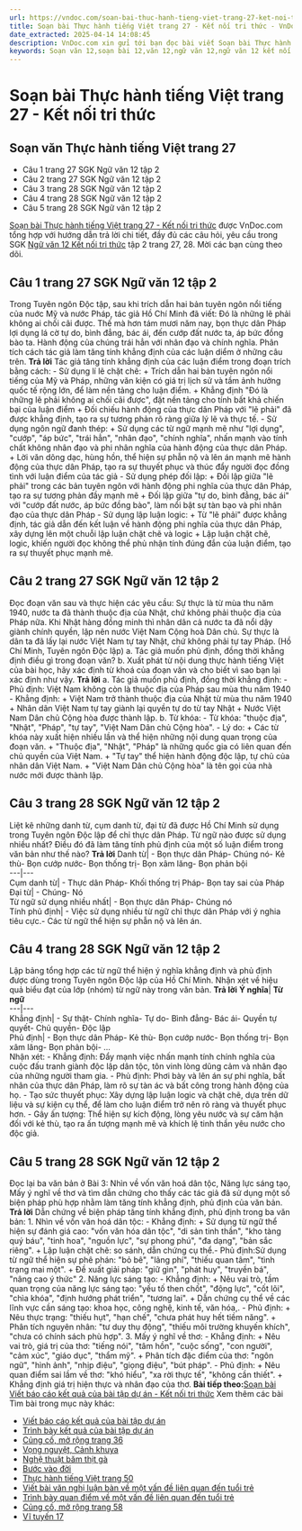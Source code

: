 ```yaml
---
url: https://vndoc.com/soan-bai-thuc-hanh-tieng-viet-trang-27-ket-noi-tri-thuc-330341
title: Soạn bài Thực hành tiếng Việt trang 27 - Kết nối tri thức - VnDoc.com
date_extracted: 2025-04-14 14:08:45
description: VnDoc.com xin gửi tới bạn đọc bài viết Soạn bài Thực hành tiếng Việt trang 27 - Kết nối tri thức. Mời các bạn cùng theo dõi bài viết dưới đây.
keywords: Soạn văn 12,soạn bài 12,văn 12,ngữ văn 12,ngữ văn 12 kết nối tri thức,soạn ngữ văn 12,giải ngữ văn 12,soạn văn 12 kết nối tri thức,soạn văn 12 kết nối tri thức ngắn nhất,văn 12 kết nối tri thức,soạn văn 12 tập 2 trang 27 Kết nối tri thức,Soạn bài Thực hành tiếng Việt trang 27 Kết nối tri thức,Soạn bài Thực hành tiếng Việt trang 27,Soạn bài Thực hành tiếng Việt trang 27 ngắn nhất,Soạn văn Thực hành tiếng Việt trang 27,Thực hành tiếng Việt,soạn văn 12 tập 2 trang 27,soạn văn 12 tập 2 trang 28
---
```


# Soạn bài Thực hành tiếng Việt trang 27 - Kết nối tri thức
## Soạn văn Thực hành tiếng Việt trang 27
  * Câu 1 trang 27 SGK Ngữ văn 12 tập 2
  * Câu 2 trang 27 SGK Ngữ văn 12 tập 2
  * Câu 3 trang 28 SGK Ngữ văn 12 tập 2
  * Câu 4 trang 28 SGK Ngữ văn 12 tập 2
  * Câu 5 trang 28 SGK Ngữ văn 12 tập 2

[Soạn bài Thực hành tiếng Việt trang 27 - Kết nối tri thức](<https://vndoc.com/soan-bai-thuc-hanh-tieng-viet-trang-27-ket-noi-tri-thuc-330341>) được VnDoc.com tổng hợp với hướng dẫn trả lời chi tiết, đầy đủ các câu hỏi, yêu cầu trong SGK [Ngữ văn 12 Kết nối tri thức](<https://vndoc.com/soan-van-12-ket-noi-tri-thuc>) tập 2 trang 27, 28. Mời các bạn cùng theo dõi.
## Câu 1 trang 27 SGK Ngữ văn 12 tập 2
Trong Tuyên ngôn Độc tập, sau khi trích dẫn hai bản tuyên ngôn nổi tiếng của nuớc Mỹ và nước Pháp, tác giả Hồ Chí Minh đã viết:
Đó là những lẽ phải không ai chối cãi được.
Thế mà hơn tám mươi năm nay, bọn thực dân Pháp lợi dụng lá cờ tự do, bình đẳng, bác ái, đến cướp đất nước ta, áp bức đồng bào ta. Hành động của chúng trái hẳn với nhân đạo và chính nghĩa.
Phân tích cách tác giả làm tăng tính khẳng định của các luận diểm ở những câu trên.
**Trả lời**
Tác giả tăng tính khẳng định của các luận điểm trong đoạn trích bằng cách:
\- Sử dụng lí lẽ chặt chẽ:
\+ Trích dẫn hai bản tuyên ngôn nổi tiếng của Mỹ và Pháp, những văn kiện có giá trị lịch sử và tầm ảnh hưởng quốc tế rộng lớn, để làm nền tảng cho luận điểm.
\+ Khẳng định "Đó là những lẽ phải không ai chối cãi được", đặt nền tảng cho tính bất khả chiến bại của luận điểm
\+ Đối chiếu hành động của thực dân Pháp với "lẽ phải" đã được khẳng định, tạo ra sự tương phản rõ ràng giữa lý lẽ và thực tế.
\- Sử dụng ngôn ngữ đanh thép:
\+ Sử dụng các từ ngữ mạnh mẽ như "lợi dụng", "cướp", "áp bức", "trái hẳn", "nhân đạo", "chính nghĩa", nhấn mạnh vào tính chất không nhân đạo và phi nhân nghĩa của hành động của thực dân Pháp.
\+ Lời văn dõng dạc, hùng hồn, thể hiện sự phẫn nộ và lên án mạnh mẽ hành động của thực dân Pháp, tạo ra sự thuyết phục và thúc đẩy người đọc đồng tình với luận điểm của tác giả
\- Sử dụng phép đối lập:
\+ Đối lập giữa "lẽ phải" trong các bản tuyên ngôn với hành động phi nghĩa của thực dân Pháp, tạo ra sự tương phản đầy mạnh mẽ
\+ Đối lập giữa "tự do, bình đẳng, bác ái" với "cướp đất nước, áp bức đồng bào", làm nổi bật sự tàn bạo và phi nhân đạo của thực dân Pháp
\- Sử dụng lập luận logic:
\+ Từ "lẽ phải" được khẳng định, tác giả dẫn đến kết luận về hành động phi nghĩa của thực dân Pháp, xây dựng lên một chuỗi lập luận chặt chẽ và logic
\+ Lập luận chặt chẽ, logic, khiến người đọc không thể phủ nhận tính đúng đắn của luận điểm, tạo ra sự thuyết phục mạnh mẽ.
## Câu 2 trang 27 SGK Ngữ văn 12 tập 2
Đọc đoạn văn sau và thực hiện các yêu cầu:
Sự thực là từ mùa thu năm 1940, nước ta đã thành thuộc địa của Nhật, chứ không phải thuộc địa của Pháp nữa. Khi Nhật hàng đồng minh thì nhân dân cả nước ta đã nổi dậy giành chính quyền, lập nên nước Việt Nam Cộng hoà Dân chủ.
Sự thực là dân ta đã lấy lại nước Việt Nam tự tay Nhật, chứ không phải tự tay Pháp.
\(Hồ Chí Minh, Tuyên ngôn Độc lập\)
a. Tác giả muốn phủ định, đồng thời khẳng định điều gì trong đoạn văn?
b. Xuất phát từ nội dung thực hành tiếng Việt của bài học, hãy xác định từ khoá của đoạn văn và cho biết vì sao bạn lại xác định như vậy.
**Trả lời**
a. Tác giả muốn phủ định, đồng thời khẳng định:
\- Phủ định: Việt Nam không còn là thuộc địa của Pháp sau mùa thu năm 1940
\- Khẳng định:
\+ Việt Nam trở thành thuộc địa của Nhật từ mùa thu năm 1940
\+ Nhân dân Việt Nam tự tay giành lại quyền tự do từ tay Nhật
\+ Nước Việt Nam Dân chủ Cộng hòa được thành lập.
b. Từ khóa:
\- Từ khóa: "thuộc địa", "Nhật", "Pháp", "tự tay", "Việt Nam Dân chủ Cộng hòa".
\- Lý do:
\+ Các từ khóa này xuất hiện nhiều lần và thể hiện những nội dung quan trọng của đoạn văn.
\+ "Thuộc địa", "Nhật", "Pháp" là những quốc gia có liên quan đến chủ quyền của Việt Nam.
\+ "Tự tay" thể hiện hành động độc lập, tự chủ của nhân dân Việt Nam.
\+ "Việt Nam Dân chủ Cộng hòa" là tên gọi của nhà nước mới được thành lập.
## Câu 3 trang 28 SGK Ngữ văn 12 tập 2
Liệt kê những danh từ, cụm danh từ, đại từ đã được Hồ Chí Minh sử dụng trong Tuyên ngôn Độc lập để chỉ thực dân Pháp. Từ ngữ nào được sử dụng nhiều nhất? Điều đó đã làm tăng tính phủ định của một số luận điểm trong văn bản như thế nào?
**Trả lời**
Danh từ| \- Bọn thực dân Pháp\- Chúng nó\- Kẻ thù\- Bọn cướp nước\- Bọn thống trị\- Bọn xâm lăng\- Bọn phản bội  
---|---  
Cụm danh từ| \- Thực dân Pháp\- Khối thống trị Pháp\- Bọn tay sai của Pháp  
Đại từ| \- Chúng\- Nó  
Từ ngữ sử dụng nhiều nhất| \- Bọn thực dân Pháp\- Chúng nó  
Tính phủ định| \- Việc sử dụng nhiều từ ngữ chỉ thực dân Pháp với ý nghia tiêu cực.\- Các từ ngữ thể hiện sự phẫn nộ và lên án.  
## Câu 4 trang 28 SGK Ngữ văn 12 tập 2
Lập bảng tổng hợp các từ ngữ thể hiện ý nghĩa khẳng định và phủ định được dùng trong Tuyên ngôn Độc lập của Hồ Chí Minh. Nhận xét về hiệu quả biểu đạt của lớp \(nhóm\) từ ngữ này trong văn bản.
**Trả lời**
**Ý nghĩa**| **Từ ngữ**  
---|---  
Khẳng định| \- Sự thật\- Chính nghĩa\- Tự do\- Bình đẳng\- Bác ái\- Quyền tự quyết\- Chủ quyền\- Độc lập  
Phủ định| \- Bọn thực dân Pháp\- Kẻ thù\- Bọn cướp nước\- Bọn thống trị\- Bọn xâm lăng\- Bọn phản bội\- …  
Nhận xét:
\- Khẳng định: Đẩy mạnh việc nhấn mạnh tính chính nghĩa của cuộc đấu tranh giành độc lập dân tộc, tôn vinh lòng dũng cảm và nhân đạo của những người tham gia.
\- Phủ định: Phơi bày và lên án sự phi nghĩa, bất nhân của thực dân Pháp, làm rõ sự tàn ác và bất công trong hành động của họ.
\- Tạo sức thuyết phục: Xây dựng lập luận logic và chặt chẽ, dựa trên dữ liệu và sự kiện cụ thể, để làm cho luận điểm trở nên rõ ràng và thuyết phục hơn.
\- Gây ấn tượng: Thể hiện sự kích động, lòng yêu nước và sự căm hận đối với kẻ thù, tạo ra ấn tượng mạnh mẽ và khích lệ tinh thần yêu nước cho độc giả.
## Câu 5 trang 28 SGK Ngữ văn 12 tập 2
Đọc lại ba văn bản ở Bài 3: Nhìn về vốn văn hoá dân tộc, Năng lực sáng tạo, Mấy ý nghĩ về thơ và tìm dẫn chứng cho thấy các tác giả đã sử dụng một số biện pháp phù hợp nhằm làm tăng tính khẳng định, phủ định của văn bản.
**Trả lời**
Dẫn chứng về biện pháp tăng tính khẳng định, phủ định trong ba văn bản:
1\. Nhìn về vốn văn hoá dân tộc:
\- Khẳng định:
\+ Sử dụng từ ngữ thể hiện sự đánh giá cao: "vốn văn hóa dân tộc", "di sản tinh thần", "kho tàng quý báu", "tinh hoa", "nguồn lực", "sự phong phú", "đa dạng", "bản sắc riêng".
\+ Lập luận chặt chẽ: so sánh, dẫn chứng cụ thể.- Phủ định:Sử dụng từ ngữ thể hiện sự phê phán: "bỏ bê", "lãng phí", "thiếu quan tâm", "tình trạng mai một".
\+ Đề xuất giải pháp: "giữ gìn", "phát huy", "truyền bá", "nâng cao ý thức"
2\. Năng lực sáng tạo:
\- Khẳng định:
\+ Nêu vai trò, tầm quan trọng của năng lực sáng tạo: "yếu tố then chốt", "động lực", "cốt lõi", "chìa khóa", "định hướng phát triển", "tương lai".
\+ Dẫn chứng cụ thể về các lĩnh vực cần sáng tạo: khoa học, công nghệ, kinh tế, văn hóa,.
\- Phủ định:
\+ Nêu thực trạng: "thiếu hụt", "hạn chế", "chưa phát huy hết tiềm năng".
\+ Phân tích nguyên nhân: "tư duy thụ động", "thiếu môi trường khuyến khích", "chưa có chính sách phù hợp".
3\. Mấy ý nghĩ về thơ:
\- Khẳng định:
\+ Nêu vai trò, giá trị của thơ: "tiếng nói", "tâm hồn", "cuộc sống", "con người", "cảm xúc", "giáo dục", "thẩm mỹ".
\+ Phân tích đặc điểm của thơ: "ngôn ngữ", "hình ảnh", "nhịp điệu", "giọng điệu", "bút pháp".
\- Phủ định:
\+ Nêu quan điểm sai lầm về thơ: "khó hiểu", "xa rời thực tế", "không cần thiết".
\+ Khẳng định giá trị hiện thực và nhân đạo của thơ.
**Bài tiếp theo:**[Soạn bài Viết báo cáo kết quả của bài tập dự án - Kết nối tri thức](<https://vndoc.com/soan-bai-viet-bao-cao-ket-qua-cua-bai-tap-du-an-ket-noi-tri-thuc-330342>)
Xem thêm các bài Tìm bài trong mục này khác:
  * [Viết báo cáo kết quả của bài tập dự án](</soan-bai-viet-bao-cao-ket-qua-cua-bai-tap-du-an-ket-noi-tri-thuc-330342>)
  * [Trình bày kết quả của bài tập dự án](</soan-bai-trinh-bay-ket-qua-cua-bai-tap-du-an-ket-noi-tri-thuc-330345>)
  * [Củng cố, mở rộng trang 36](</soan-bai-cung-co-mo-rong-trang-36-tap-2-ket-noi-tri-thuc-330348>)
  * [Vọng nguyệt, Cảnh khuya](</soan-bai-vong-nguyet-canh-khuya-ket-noi-tri-thuc-330349>)
  * [Nghệ thuật băm thịt gà](</soan-bai-nghe-thuat-bam-thit-ga-ket-noi-tri-thuc-330390>)
  * [Bước vào đời](</soan-bai-buoc-vao-doi-ket-noi-tri-thuc-330392>)
  * [Thực hành tiếng Việt trang 50](</soan-bai-thuc-hanh-tieng-viet-trang-50-ket-noi-tri-thuc-330396>)
  * [Viết bài văn nghị luận bàn về một vấn đề liên quan đến tuổi trẻ](</soan-bai-viet-bai-van-nghi-luan-ban-ve-mot-van-de-lien-quan-den-tuoi-tre-ket-noi-tri-thuc-330404>)
  * [Trình bày quan điểm về một vấn đề liên quan đến tuổi trẻ](</soan-bai-trinh-bay-quan-diem-ve-mot-van-de-lien-quan-den-tuoi-tre-ket-noi-tri-thuc-330407>)
  * [Củng cố, mở rộng trang 58](</soan-bai-cung-co-mo-rong-trang-58-ket-noi-tri-thuc-330412>)
  * [Vĩ tuyến 17](</soan-bai-vi-tuyen-17-ket-noi-tri-thuc-330413>)

